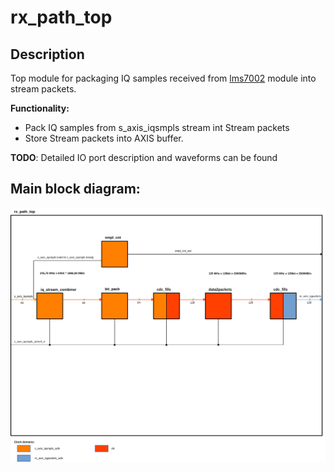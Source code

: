 # rx_path_top

## Description
Top module for packaging IQ samples received from [lms7002](./../lms7002/) module into stream packets. 

**Functionality:**
- Pack IQ samples from s_axis_iqsmpls stream int Stream packets
- Store Stream packets into AXIS buffer.


**TODO**: Detailed IO port description and waveforms can be found 

## Main block diagram:

![top.svg](doc/top.svg)

